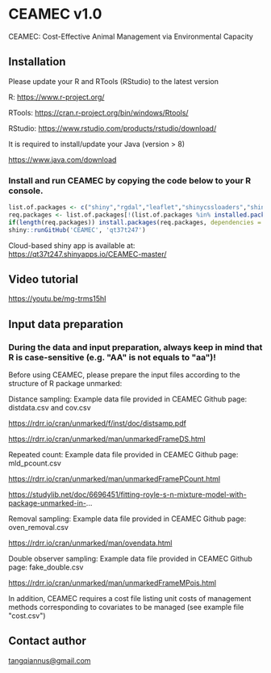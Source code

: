 # CEAMEC v1.0

CEAMEC: Cost-Effective Animal Management via Environmental Capacity

## Installation

Please update your R and RTools (RStudio) to the latest version

R: https://www.r-project.org/

RTools: https://cran.r-project.org/bin/windows/Rtools/

RStudio: https://www.rstudio.com/products/rstudio/download/

It is required to install/update your Java (version > 8)

https://www.java.com/download

### Install and run CEAMEC by copying the code below to your R console.

```R
list.of.packages <- c("shiny","rgdal","leaflet","shinycssloaders","shinythemes","tibble","unmarked","DT","data.table","xlsx","rgenoud","htmltools","bsplus","dplyr","shinycssloaders","rgeos","plyr","shinyjs")
req.packages <- list.of.packages[!(list.of.packages %in% installed.packages()[,"Package"])]
if(length(req.packages)) install.packages(req.packages, dependencies = TRUE)
shiny::runGitHub('CEAMEC', 'qt37t247')
```


Cloud-based shiny app is available at:
https://qt37t247.shinyapps.io/CEAMEC-master/

## Video tutorial
https://youtu.be/mg-trms15hI


## Input data preparation

### During the data and input preparation, always keep in mind that R is case-sensitive (e.g. "AA" is not equals to "aa")!


Before using CEAMEC, please prepare the input files according to the structure of R package unmarked:


Distance sampling:
Example data file provided in CEAMEC Github page: distdata.csv and cov.csv

https://rdrr.io/cran/unmarked/f/inst/doc/distsamp.pdf

https://rdrr.io/cran/unmarked/man/unmarkedFrameDS.html


Repeated count:
Example data file provided in CEAMEC Github page: mld_pcount.csv

https://rdrr.io/cran/unmarked/man/unmarkedFramePCount.html

https://studylib.net/doc/6696451/fitting-royle-s-n-mixture-model-with-package-unmarked-in-...


Removal sampling:
Example data file provided in CEAMEC Github page: oven_removal.csv

https://rdrr.io/cran/unmarked/man/ovendata.html


Double observer sampling:
Example data file provided in CEAMEC Github page: fake_double.csv

https://rdrr.io/cran/unmarked/man/unmarkedFrameMPois.html

In addition, CEAMEC requires a cost file listing unit costs of management methods corresponding to covariates to be managed (see example file "cost.csv")  

## Contact author

tangqiannus@gmail.com

